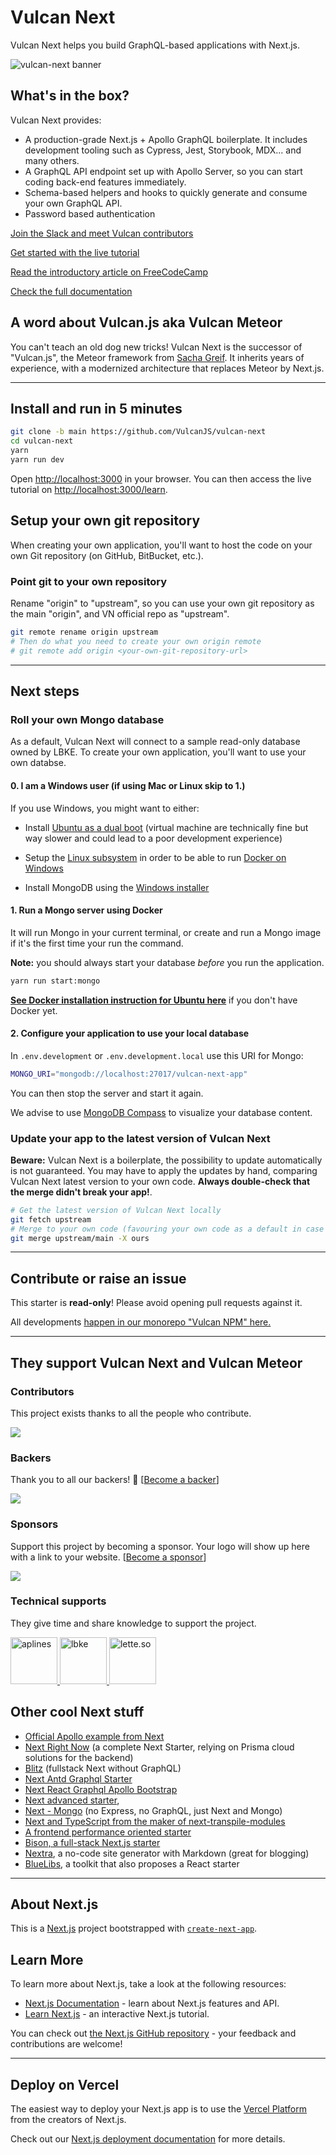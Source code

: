 # Vulcan Next

Vulcan Next helps you build GraphQL-based applications with Next.js.

<picture>
  <source
   srcSet="https://raw.githubusercontent.com/VulcanJS/vulcan-next/devel/public/img/vn-logo-full-padded-dark-840.png"
    media="(prefers-color-scheme: dark)"/>
  <img src="https://raw.githubusercontent.com/VulcanJS/vulcan-next/devel/public/img/vn-logo-full-padded-840.png" alt="vulcan-next banner" />
</picture>

## What's in the box?

Vulcan Next provides:

- A production-grade Next.js + Apollo GraphQL boilerplate. It includes development tooling such as Cypress, Jest, Storybook, MDX... and many others.
- A GraphQL API endpoint set up with Apollo Server, so you can start coding back-end features immediately.
- Schema-based helpers and hooks to quickly generate and consume your own GraphQL API.
- Password based authentication

[Join the Slack and meet Vulcan contributors](http://slack.vulcanjs.org/)

[Get started with the live tutorial](https://vulcan-next.vercel.app/learn)

[Read the introductory article on FreeCodeCamp](https://www.freecodecamp.org/news/how-to-replace-meteor-by-next-introducing-vulcan-next-starter/)

[Check the full documentation](https://vulcan-docs.vercel.app)

## A word about Vulcan.js aka Vulcan Meteor

You can't teach an old dog new tricks! Vulcan Next is the successor of "Vulcan.js", the Meteor framework from [Sacha Greif](https://sachagreif.com/). It inherits years of experience, with a modernized architecture that replaces Meteor by Next.js.

---

## Install and run in 5 minutes

```sh
git clone -b main https://github.com/VulcanJS/vulcan-next
cd vulcan-next
yarn
yarn run dev
```

Open [http://localhost:3000](http://localhost:3000) in your browser.
You can then access the live tutorial on [http://localhost:3000/learn](http://localhost:3000/learn).

## Setup your own git repository

When creating your own application, you'll want to host the code on your own Git repository (on GitHub, BitBucket, etc.).

### Point git to your own repository

Rename "origin" to "upstream", so you can use your own git repository as the main "origin", and VN official repo as "upstream".

```sh
git remote rename origin upstream
# Then do what you need to create your own origin remote
# git remote add origin <your-own-git-repository-url>
```

---

## Next steps

### Roll your own Mongo database

As a default, Vulcan Next will connect to a sample read-only database owned by LBKE.
To create your own application, you'll want to use your own databse.

#### 0. I am a Windows user (if using Mac or Linux skip to 1.)

If you use Windows, you might want to either:

- Install [Ubuntu as a dual boot](https://help.ubuntu.com/community/WindowsDualBoot) (virtual machine are technically fine but way slower and could lead to a poor development experience)
- Setup the [Linux subsystem](https://docs.microsoft.com/fr-fr/windows/wsl/install) in order to be able to run [Docker on Windows](https://docs.docker.com/desktop/windows/wsl/)

- Install MongoDB using the [Windows installer](https://docs.mongodb.com/manual/tutorial/install-mongodb-on-windows/)

#### 1. Run a Mongo server using Docker

It will run Mongo in your current terminal, or create and run a Mongo image if it's the first time your run the command.

**Note:** you should always start your database *before* you run the application.

```sh
yarn run start:mongo
```

[**See Docker installation instruction for Ubuntu here**](https://docs.docker.com/engine/install/ubuntu/) if you don't have Docker yet.

#### 2. Configure your application to use your local database

In `.env.development` or `.env.development.local` use this URI for Mongo:

```sh
MONGO_URI="mongodb://localhost:27017/vulcan-next-app"
```

You can then stop the server and start it again.

We advise to use [MongoDB Compass](https://www.mongodb.com/try/download/compass) to visualize your database content.

### Update your app to the latest version of Vulcan Next

**Beware:** Vulcan Next is a boilerplate, the possibility to update automatically is not guaranteed. You may
have to apply the updates by hand, comparing Vulcan Next latest version to your own code. **Always double-check that the merge didn't break your app!**.

```sh
# Get the latest version of Vulcan Next locally
git fetch upstream
# Merge to your own code (favouring your own code as a default in case of conflict)
git merge upstream/main -X ours
```

---

## Contribute or raise an issue

This starter is **read-only**! Please avoid opening pull requests against it.

All developments [happen in our monorepo "Vulcan NPM" here.](https://github.com/VulcanJS/vulcan-npm)

---

## They support Vulcan Next and Vulcan Meteor

### Contributors

This project exists thanks to all the people who contribute.

<a href="https://github.com/VulcanJS/vulcan-next/graphs/contributors"><img src="https://opencollective.com/vulcan/contributors.svg?width=890&button=false" /></a>

### Backers

Thank you to all our backers! 🙏 [[Become a backer](https://opencollective.com/vulcan#contribute)]

<a href="https://opencollective.com/vulcan#contributors" target="_blank"><img src="https://opencollective.com/vulcan/backers.svg?width=890"/></a>

### Sponsors

Support this project by becoming a sponsor. Your logo will show up here with a link to your website. [[Become a sponsor](https://opencollective.com/vulcan#contribute)]

<a href="https://opencollective.com/vulcan#contributors" target="_blank"><img src="https://opencollective.com/vulcan/sponsors.svg?width=890"/></a>

### Technical supports

They give time and share knowledge to support the project.

<a href="https://aplines.com" target="_blank" rel="noopener noreferrer">
<img src="https://aplines.com/wp-content/uploads/2020/06/logo-1.png" alt="aplines" height="75"/>
</a>
<a href="https://www.lbke.fr" target="_blank" rel="noopener noreferrer">
<img src="https://www.lbke.fr/img/logo-md.png" height="75" alt="lbke" />
</a>
<a href="https://letter.so/" target="_blank" rel="noopener noreferrer">
<img src="https://github.com/VulcanJS/vulcan-next/blob/devel/public/img/letter-96x96.png?raw=true" height="75" alt="lette.so" />
</a>

## Other cool Next stuff

- [Official Apollo example from Next](https://github.com/zeit/next.js/tree/canary/examples/with-apollo)
- [Next Right Now](https://github.com/UnlyEd/next-right-now) (a complete Next Starter, relying on Prisma cloud solutions for the backend)
- [Blitz](https://blitzjs.com/) (fullstack Next without GraphQL)
- [Next Antd Graphql Starter](https://github.com/clement-faure/next-antd-graphql-starter)
- [Next React Graphql Apollo Bootstrap](https://github.com/Sebastp/Next-react-graphql-apollo_Boostrap)
- [Next advanced starter](https://github.com/borisowsky/next-advanced-starter),
- [Next - Mongo](https://github.com/hoangvvo/nextjs-mongodb-app) (no Express, no GraphQL, just Next and Mongo)
- [Next and TypeScript from the maker of next-transpile-modules](https://github.com/martpie/monorepo-typescript-next-the-sane-way)
- [A frontend performance oriented starter](https://github.com/ixartz/Next-js-Boilerplate)
- [Bison, a full-stack Next.js starter](https://github.com/echobind/bisonapp)
- [Nextra](https://github.com/shuding/nextra), a no-code site generator with Markdown (great for blogging)
- [BlueLibs](https://www.bluelibs.com/docs/), a toolkit that also proposes a React starter

---

## About Next.js

This is a [Next.js](https://nextjs.org/) project bootstrapped with [`create-next-app`](https://github.com/vercel/next.js/tree/canary/packages/create-next-app).

## Learn More

To learn more about Next.js, take a look at the following resources:

- [Next.js Documentation](https://nextjs.org/docs) - learn about Next.js features and API.
- [Learn Next.js](https://nextjs.org/learn) - an interactive Next.js tutorial.

You can check out [the Next.js GitHub repository](https://github.com/vercel/next.js/) - your feedback and contributions are welcome!

---

## Deploy on Vercel

The easiest way to deploy your Next.js app is to use the [Vercel Platform](https://vercel.com/new?utm_medium=default-template&filter=next.js&utm_source=create-next-app&utm_campaign=create-next-app-readme) from the creators of Next.js.

Check out our [Next.js deployment documentation](https://nextjs.org/docs/deployment) for more details.
